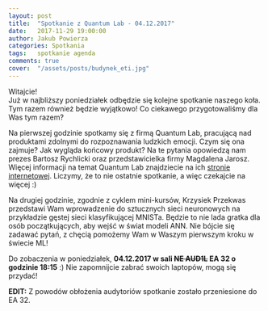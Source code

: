 ```yaml
---
layout: post
title:  "Spotkanie z Quantum Lab - 04.12.2017"
date:   2017-11-29 19:00:00
author: Jakub Powierza
categories: Spotkania
tags:	spotkanie agenda
comments: true
cover:  "/assets/posts/budynek_eti.jpg"
---
```


Witajcie!  
Już w najbliższy poniedziałek odbędzie się kolejne spotkanie naszego koła. Tym razem również będzie wyjątkowo! Co ciekawego przygotowaliśmy dla Was tym razem? 

Na pierwszej godzinie spotkamy się z firmą Quantum Lab, pracującą nad produktami zdolnymi do rozpoznawania ludzkich emocji. Czym się ona zajmuje? Jak wygląda końcowy produkt? Na te pytania opowiedzą nam prezes Bartosz Rychlicki oraz przedstawicielka firmy Magdalena Jarosz. Więcej informacji na temat Quantum Lab znajdziecie na ich [stronie internetowej](https://quantumlab.co/). Liczymy, że to nie ostatnie spotkanie, a więc czekajcie na więcej :)

Na drugiej godzinie, zgodnie z cyklem mini-kursów, Krzysiek Przekwas przedstawi Wam wprowadzenie do sztucznych sieci neuronowych na przykładzie gęstej sieci klasyfikującej MNISTa. Będzie to nie lada gratka dla osób początkujących, aby wejść w świat modeli ANN. Nie bójcie się zadawać pytań, z chęcią pomożemy Wam w Waszym pierwszym kroku w świecie ML!

Do zobaczenia w poniedziałek, **04.12.2017 w sali ~~NE AUD1L~~ EA 32 o godzinie 18:15** :) Nie zapomnijcie zabrać swoich laptopów, mogą się przydać!

**EDIT:** Z powodów obłożenia audytoriów spotkanie zostało przeniesione do EA 32.

